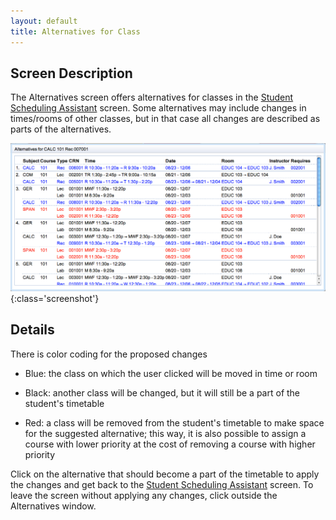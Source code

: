 ```yaml
---
layout: default
title: Alternatives for Class
---
```



## Screen Description

The Alternatives screen offers alternatives for classes in the [Student Scheduling Assistant](student-scheduling-assistant) screen. Some alternatives may include changes in times/rooms of other classes, but in that case all changes are described as parts of the alternatives.

![Alternatives for Class](images/alternatives-for-class-1.png){:class='screenshot'}

## Details

There is color coding for the proposed changes

* Blue: the class on which the user clicked will be moved in time or room

* Black: another class will be changed, but it will still be a part of the student's timetable

* Red: a class will be removed from the student's timetable to make space for the suggested alternative; this way, it is also possible to assign a course with lower priority at the cost of removing a course with higher priority

Click on the alternative that should become a part of the timetable to apply the changes and get back to the [Student Scheduling Assistant](student-scheduling-assistant) screen. To leave the screen without applying any changes, click outside the Alternatives window.


